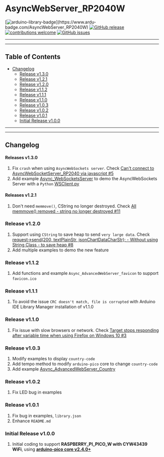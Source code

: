 # AsyncWebServer_RP2040W

[![arduino-library-badge](https://www.ardu-badge.com/badge/AsyncWebServer_RP2040W.svg?)](https://www.ardu-badge.com/AsyncWebServer_RP2040W)
[![GitHub release](https://img.shields.io/github/release/khoih-prog/AsyncWebServer_RP2040W.svg)](https://github.com/khoih-prog/AsyncWebServer_RP2040W/releases)
[![contributions welcome](https://img.shields.io/badge/contributions-welcome-brightgreen.svg?style=flat)](#Contributing)
[![GitHub issues](https://img.shields.io/github/issues/khoih-prog/AsyncWebServer_RP2040W.svg)](http://github.com/khoih-prog/AsyncWebServer_RP2040W/issues)

---
---

## Table of Contents

* [Changelog](#changelog)
  * [Release v1.3.0](#Release-v130)
  * [Release v1.2.1](#Release-v121)
  * [Release v1.2.0](#Release-v120)
  * [Release v1.1.2](#Release-v112)
  * [Release v1.1.1](#Release-v111)
  * [Release v1.1.0](#Release-v110)
  * [Release v1.0.3](#Release-v103)
  * [Release v1.0.2](#Release-v102)
  * [Release v1.0.1](#Release-v101)
  * [Initial Release v1.0.0](#Initial-Release-v100)

---
---

## Changelog

#### Releases v1.3.0

1. Fix `crash` when using `AsyncWebSockets server`. Check [Can't connect to AsyncWebSocketServer_RP2040 via javascript #5](https://github.com/khoih-prog/AsyncWebServer_RP2040W/issues/5)
2. Add example [Async_WebSocketsServer](https://github.com/khoih-prog/AsyncWebServer_RP2040W/tree/main/examples/Async_WebSocketsServer) to demo the AsyncWebSockets Server with a `Python` [WSClient.py](https://github.com/khoih-prog/AsyncWebServer_RP2040W/tree/main/examples/Async_WebSocketsServer/WSClient_Python/WSClient.py)

#### Releases v1.2.1

1. Don't need `memmove()`, CString no longer destroyed. Check [All memmove() removed - string no longer destroyed #11](https://github.com/khoih-prog/Portenta_H7_AsyncWebServer/pull/11)

### Release v1.2.0

1. Support using `CString` to save heap to send `very large data`. Check [request->send(200, textPlainStr, jsonChartDataCharStr); - Without using String Class - to save heap #8](https://github.com/khoih-prog/Portenta_H7_AsyncWebServer/pull/8)
2. Add multiple examples to demo the new feature

### Release v1.1.2

1. Add functions and example `Async_AdvancedWebServer_favicon` to support `favicon.ico`

### Release v1.1.1

1. To avoid the issue `CRC doesn't match, file is corrupted` with Arduino IDE Library Manager installation of v1.1.0

### Release v1.1.0

1. Fix issue with slow browsers or network. Check [Target stops responding after variable time when using Firefox on Windows 10 #3](https://github.com/khoih-prog/AsyncWebServer_RP2040W/issues/3)


### Release v1.0.3

1. Modify examples to display `country-code`
2. Add tempo method to modify `arduino-pico` core to change `country-code`
3. Add example [Async_AdvancedWebServer_Country](https://github.com/khoih-prog/AsyncWebServer_RP2040W/tree/main/examples/Async_AdvancedWebServer_Country)

### Release v1.0.2

1. Fix LED bug in examples

### Release v1.0.1

1. Fix bug in examples, `library.json`
2. Enhance `README.md`

### Initial Release v1.0.0

1. Initial coding to support **RASPBERRY_PI_PICO_W with CYW43439 WiFi**, using [**arduino-pico core v2.4.0+**](https://github.com/earlephilhower/arduino-pico)
